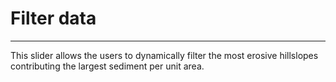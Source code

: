 # Filter data

***
  
This slider allows the users to dynamically filter the most erosive hillslopes contributing the largest sediment per unit area.


